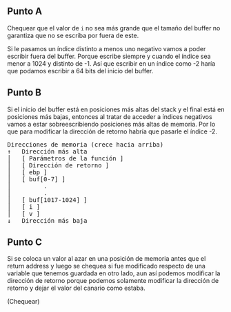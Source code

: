 ## Punto A
Chequear que el valor de `i` no sea más grande que el tamaño del buffer no garantiza que no se escriba por fuera de este. 

Si le pasamos un índice distinto a menos uno negativo vamos a poder escribir fuera del buffer. Porque escribe siempre y cuando el índice sea menor a 1024 y distinto de -1. Así que escribir en un índice como -2 haría que podamos escribir a 64 bits del inicio del buffer. 

## Punto B
Si el inicio del buffer está en posiciones más altas del stack y el final está en posiciones más bajas, entonces al tratar de acceder a índices negativos vamos a estar sobreescribiendo posiciones más altas de memoria. Por lo que para modificar la dirección de retorno habría que pasarle el índice -2. 

<pre>
Direcciones de memoria (crece hacia arriba)
↑   Dirección más alta 
│   [ Parámetros de la función ]
│   [ Dirección de retorno ]
│   [ ebp ]
│   [ buf[0-7] ]  
│         .          
│         .
│   [ buf[1017-1024] ]
│   [ i ]
│   [ v ]
↓   Dirección más baja
</pre>

## Punto C
Si se coloca un valor al azar en una posición de memoria antes que el return address y luego se chequea si fue modificado respecto de una variable que tenemos guardada en otro lado, aun así podemos modificar la dirección de retorno porque podemos solamente modificar la dirección de retorno y dejar el valor del canario como estaba. 

(Chequear)
